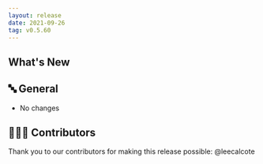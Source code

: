 ```yaml
---
layout: release
date: 2021-09-26
tag: v0.5.60
---
```


## What's New
## 🔤 General
* No changes

## 👨🏽‍💻 Contributors

Thank you to our contributors for making this release possible:
@leecalcote
